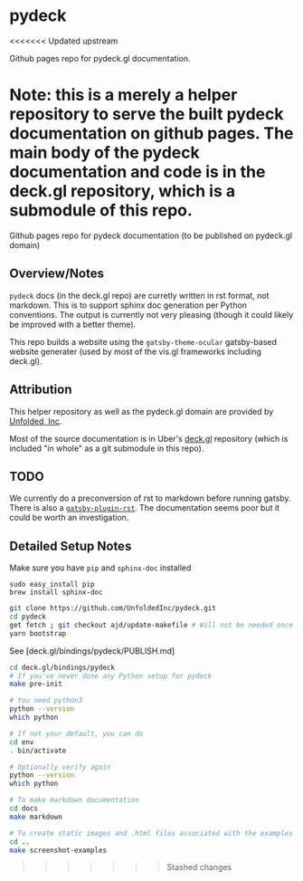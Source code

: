 # pydeck
<<<<<<< Updated upstream

Github pages repo for pydeck.gl documentation.

Note: this is a merely a helper repository to serve the built pydeck documentation on github pages. The main body of the pydeck documentation and code is in the deck.gl repository, which is a submodule of this repo.
=======
Github pages repo for pydeck documentation (to be published on pydeck.gl domain)



## Overview/Notes

`pydeck` docs (in the deck.gl repo) are curretly written in rst format, not markdown. This is to support sphinx doc generation per Python conventions. The output is currently not very pleasing (though it could likely be improved with a better theme).

This repo builds a website using the `gatsby-theme-ocular` gatsby-based website generater (used by most of the vis.gl frameworks including deck.gl).


## Attribution

This helper repository as well as the pydeck.gl domain are provided by [Unfolded, Inc](www.unfolded.ai).

Most of the source documentation is in Uber's [deck.gl](https://github.com/uber/deck.gl) repository (which is included "in whole" as a git submodule in this repo).


## TODO 

We currently do a preconversion of rst to markdown before running gatsby. There is also a [`gatsby-plugin-rst`](https://github.com/rst-js/rst-js#readme). The documentation seems poor but it could be worth an investigation.


## Detailed Setup Notes

Make sure you have `pip` and `sphinx-doc` installed
```
sudo easy_install pip
brew install sphinx-doc
```

```bash
git clone https://github.com/UnfoldedInc/pydeck.git
cd pydeck
get fetch ; git checkout ajd/update-makefile # Will not be needed once this branch is merged to master
yarn bootstrap
```

See [deck.gl/bindings/pydeck/PUBLISH.md]

```bash
cd deck.gl/bindings/pydeck
# If you've never done any Python setup for pydeck
make pre-init

# You need python3
python --version
which python

# If not your default, you can do 
cd env
. bin/activate

# Optionally verify again
python --version
which python

# To make markdown documentation
cd docs
make markdown

# To create static images and .html files associated with the examples in `examples/`
cd ..
make screenshot-examples
```

>>>>>>> Stashed changes
